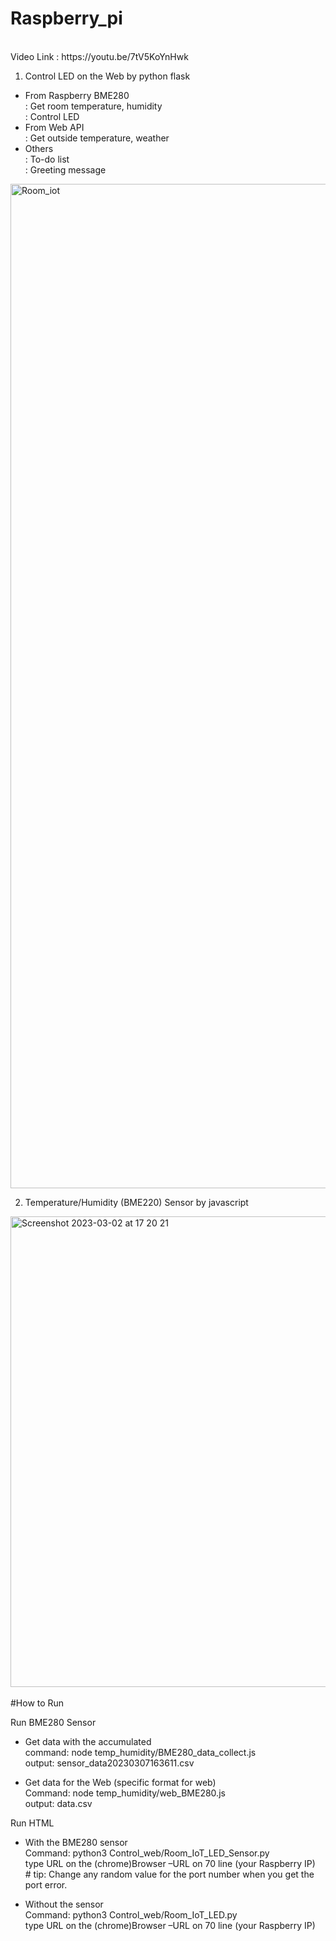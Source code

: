 # Raspberry_pi 

<br/>
Video Link : https://youtu.be/7tV5KoYnHwk <br/>

1) Control LED on the Web by python flask <br/>

  * From Raspberry BME280 <br/>
    : Get room temperature, humidity <br/>
    : Control LED <br/>
  * From Web API<br/>
    : Get outside temperature, weather <br/>
  * Others <br/>
    : To-do list <br/>
    : Greeting message <br/>
    
<img width="1607" alt="Room_iot" src="https://user-images.githubusercontent.com/74134434/223565123-eb1c1202-06da-4a74-93b7-6ff18d83d6e5.png">



2) Temperature/Humidity (BME220) Sensor  by javascript
  
<img width="753" alt="Screenshot 2023-03-02 at 17 20 21" src="https://user-images.githubusercontent.com/74134434/222585795-c4f4cfd6-8ac9-4170-97a8-f1f89da0a835.png">


</br>
</br>
#How to Run </br>

Run BME280 Sensor</br>

 * Get data with the accumulated </br>
        command: node temp_humidity/BME280_data_collect.js </br>
        output: sensor_data20230307163611.csv </br>


* Get data for the Web (specific format for web) </br>
      Command: node temp_humidity/web_BME280.js </br>
      output: data.csv

Run HTML </br>
 * With the BME280 sensor </br>
       Command: python3 Control_web/Room_IoT_LED_Sensor.py </br>
       type URL on the (chrome)Browser –URL on 70 line (your Raspberry IP) </br>
       # tip: Change any random value for the port number when you get the port error. </br>

 * Without the sensor </br>
       Command: python3 Control_web/Room_IoT_LED.py </br>
       type URL on the (chrome)Browser –URL on 70 line (your Raspberry IP) </br>
